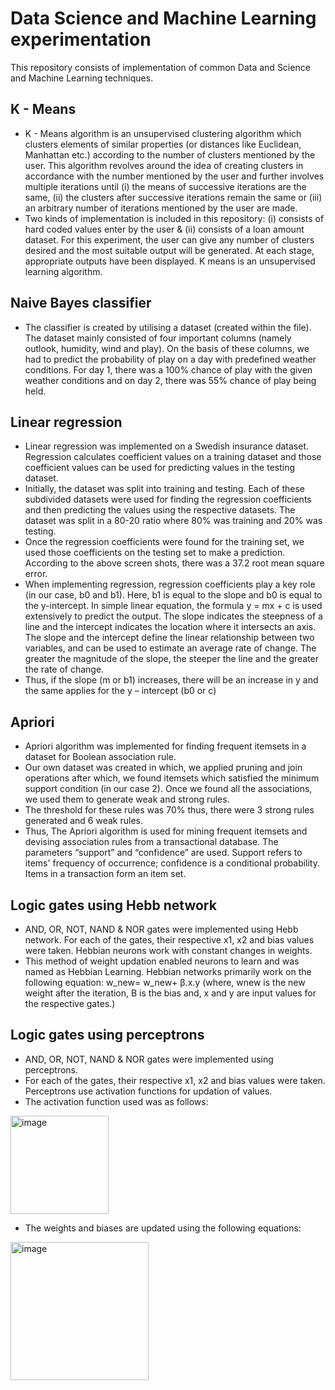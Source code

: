 # Data Science and Machine Learning experimentation

This repository consists of implementation of common Data and Science and Machine Learning techniques.

## K - Means
* K - Means algorithm is an unsupervised clustering algorithm which clusters elements of similar properties (or distances like Euclidean, Manhattan etc.) according to the number of clusters mentioned by the user. This algorithm revolves around the idea of creating clusters in accordance with the number mentioned by the user and further involves multiple iterations until (i) the means of successive iterations are the same, (ii) the clusters after successive iterations remain the same or (iii) an arbitrary number of iterations mentioned by the user are made. 
* Two kinds of implementation is included in this repository: (i) consists of hard coded values enter by the user & (ii) consists of a loan amount dataset. For this experiment, the user can give any number of clusters desired and the most suitable output will be generated. At each stage, appropriate outputs have been displayed. K means is an unsupervised learning algorithm.

## Naive Bayes classifier
* The classifier is created by utilising a dataset (created within the file). The dataset mainly consisted of four important columns (namely outlook, humidity, wind and play). On the basis of these columns, we had to predict the probability of play on a day with predefined weather conditions. For day 1, there was a 100% chance of play with the given weather conditions and on day 2, there was 55% chance of play being held. 

## Linear regression
* Linear regression was implemented on a Swedish insurance dataset. Regression calculates coefficient values on a training dataset and those coefficient values can be used for predicting values in the testing dataset. 
* Initially, the dataset was split into training and testing. Each of these subdivided datasets were used for finding the regression coefficients and then predicting the values using the respective datasets. The dataset was split in a 80-20 ratio where 80% was training and 20% was testing. 
* Once the regression coefficients were found for the training set, we used those coefficients on the testing set to make a prediction. According to the above screen shots, there was a 37.2 root mean square error.
* When implementing regression, regression coefficients play a key role (in our case, b0 and b1). Here, b1 is equal to the slope and b0 is equal to the y-intercept. 
In simple linear equation, the formula y = mx + c is used extensively to predict the output. The slope indicates the steepness of a line and the intercept indicates the location where it intersects an axis. The slope and the intercept define the linear relationship between two variables, and can be used to estimate an average rate of change. The greater the magnitude of the slope, the steeper the line and the greater the rate of change.
* Thus, if the slope (m or b1) increases, there will be an increase in y and the same applies for the y – intercept (b0 or c)

## Apriori
* Apriori algorithm was implemented for finding frequent itemsets in a dataset for Boolean association rule. 
* Our own dataset was created in which, we applied pruning and join operations after which, we found itemsets which satisfied the minimum support condition (in our case 2). Once we found all the associations, we used them to generate weak and strong rules. 
* The threshold for these rules was 70% thus, there were 3 strong rules generated and 6 weak rules. 
* Thus, The Apriori algorithm is used for mining frequent itemsets and devising association rules from a transactional database. The parameters “support” and “confidence” are used. Support refers to items' frequency of occurrence; confidence is a conditional probability. Items in a transaction form an item set.

## Logic gates using Hebb network
* AND, OR, NOT, NAND & NOR gates were implemented using Hebb network. For each of the gates, their respective x1, x2 and bias values were taken. Hebbian neurons work with constant changes in weights. 
* This method of weight updation enabled neurons to learn and was named as Hebbian Learning.
Hebbian networks primarily work on the following equation:
w_new= w_new+ β.x.y (where, wnew is the new weight after the iteration, B is the bias and, x and y are input values for the respective gates.)

## Logic gates using perceptrons
* AND, OR, NOT, NAND & NOR gates were implemented using perceptrons.
* For each of the gates, their respective x1, x2 and bias values were taken. Perceptrons use activation functions for updation of values.
* The activation function used was as follows: 


<centre><img width="157" alt="image" src="https://user-images.githubusercontent.com/49033060/152655509-244720c9-f372-4bd6-ba17-6e941e584135.png"></centre>
* The weights and biases are updated using the following equations:
<img width="221" alt="image" src="https://user-images.githubusercontent.com/49033060/152655535-e5bc4c18-d4d3-4693-97a5-1e3db3d96632.png">












